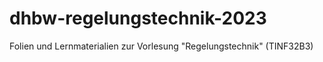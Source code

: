 # dhbw-regelungstechnik-2023
Folien und Lernmaterialien zur Vorlesung "Regelungstechnik" (TINF32B3)
